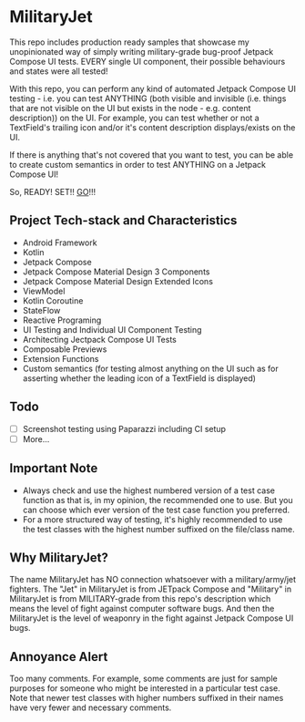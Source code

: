 # MilitaryJet

This repo includes production ready samples that showcase my unopinionated way of simply writing 
military-grade bug-proof Jetpack Compose UI tests. EVERY single UI component, their possible 
behaviours and states were all tested!

With this repo, you can perform any kind of automated Jetpack Compose UI testing - i.e. you can test 
ANYTHING (both visible and invisible (i.e. things that are not visible on the UI but exists in the 
node - e.g. content description)) on the UI. For example, you can test whether or not a TextField's 
trailing icon and/or it's content description displays/exists on the UI. 

If there is anything that's not covered that you want to test, you can be able to create custom 
semantics in order to test ANYTHING on a Jetpack Compose UI!

So, READY! SET!! [GO](https://github.com/emperorfin/MilitaryJet/tree/master/app/src/androidTest)!!!

## Project Tech-stack and Characteristics

* Android Framework
* Kotlin
* Jetpack Compose
* Jetpack Compose Material Design 3 Components
* Jetpack Compose Material Design Extended Icons
* ViewModel
* Kotlin Coroutine
* StateFlow
* Reactive Programing
* UI Testing and Individual UI Component Testing
* Architecting Jectpack Compose UI Tests
* Composable Previews
* Extension Functions
* Custom semantics (for testing almost anything on the UI such as for asserting whether the leading 
icon of a TextField is displayed)

## Todo

 - [ ] Screenshot testing using Paparazzi including CI setup
 - [ ] More...

## Important Note
- Always check and use the highest numbered version of a test case function as that is, in my opinion, 
the recommended one to use. But you can choose which ever version of the test case function you preferred.
- For a more structured way of testing, it's highly recommended to use the test classes with the 
highest number suffixed on the file/class name.

## Why MilitaryJet?

The name MilitaryJet has NO connection whatsoever with a military/army/jet fighters. The "Jet" in 
MilitaryJet is from JETpack Compose and "Military" in MilitaryJet is from MILITARY-grade from this 
repo's description which means the level of fight against computer software bugs. And then the 
MilitaryJet is the level of weaponry in the fight against Jetpack Compose UI bugs.

## Annoyance Alert

Too many comments. For example, some comments are just for sample purposes for someone who might be 
interested in a particular test case. Note that newer test classes with higher numbers suffixed in 
their names have very fewer and necessary comments.


